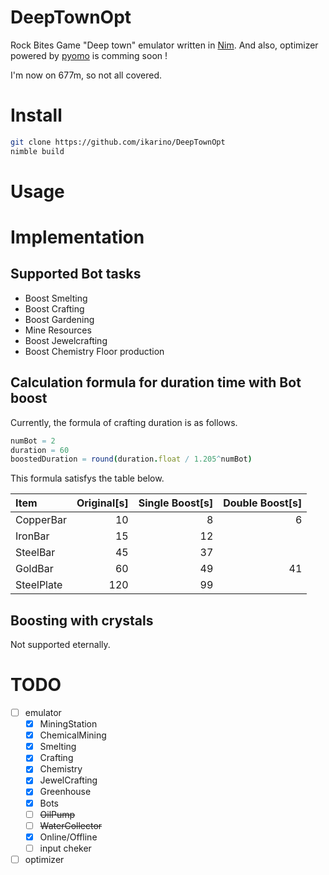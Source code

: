# DeepTownOpt

Rock Bites Game "Deep town" emulator written in [Nim](https://nim-lang.org).
And also, optimizer powered by [pyomo](http://www.pyomo.org/) is comming soon !

I'm now on 677m, so not all covered.

# Install

```bash
git clone https://github.com/ikarino/DeepTownOpt
nimble build
```

# Usage

# Implementation

## Supported Bot tasks

- Boost Smelting
- Boost Crafting
- Boost Gardening
- Mine Resources
- Boost Jewelcrafting
- Boost Chemistry Floor production

## Calculation formula for duration time with Bot boost

Currently, the formula of crafting duration is as follows.

```nim
numBot = 2
duration = 60
boostedDuration = round(duration.float / 1.205^numBot)
```

This formula satisfys the table below.

| Item       | Original[s] | Single Boost[s] | Double Boost[s] |
| :--------- | ----------: | --------------: | --------------: |
| CopperBar  |          10 |               8 |               6 |
| IronBar    |          15 |              12 |                 |
| SteelBar   |          45 |              37 |                 |
| GoldBar    |          60 |              49 |              41 |
| SteelPlate |         120 |              99 |                 |

## Boosting with crystals

Not supported eternally.

# TODO

- [ ] emulator
  - [x] MiningStation
  - [x] ChemicalMining
  - [x] Smelting
  - [x] Crafting
  - [x] Chemistry
  - [x] JewelCrafting
  - [x] Greenhouse
  - [x] Bots
  - [ ] ~~OilPump~~
  - [ ] ~~WaterCollector~~
  - [x] Online/Offline
  - [ ] input cheker
- [ ] optimizer
